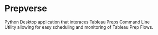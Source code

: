 # Prepverse
Python Desktop application that interaces Tableau Preps Command Line Utility allowing for easy scheduling and monitoring of Tableau Prep Flows.
